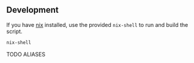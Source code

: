 ## Development

If you have [nix]() installed, use the provided `nix-shell` to run and build the
script.

```bash
nix-shell
```

TODO ALIASES
